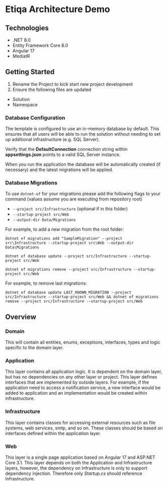 # Etiqa Architecture Demo #

## Technologies
* .NET 8.0
* Entity Framework Core 8.0
* Angular 17
* MediatR

## Getting Started

1. Rename the Project to kick start new project development
2. Ensure the following files are updated
- Solution
- Namespace

### Database Configuration

The template is configured to use an in-memory database by default. This ensures that all users will be able to run the solution without needing to set up additional infrastructure (e.g. SQL Server).

Verify that the **DefaultConnection** connection string within **appsettings.json** points to a valid SQL Server instance. 

When you run the application the database will be automatically created (if necessary) and the latest migrations will be applied.

### Database Migrations

To use `dotnet-ef` for your migrations please add the following flags to your command (values assume you are executing from repository root)

- `--project src/Infrastructure` (optional if in this folder)
- `--startup-project src/Web`
- `--output-dir Data/Migrations`

For example, to add a new migration from the root folder:

```
dotnet ef migrations add "SampleMigration" --project src\Infrastructure --startup-project src\Web --output-dir Data\Migrations
```
```
dotnet ef database update --project src/Infrastructure --startup-project src/Web
```
```
dotnet ef migrations remove --project src/Infrastructure --startup-project src/Web
```

For example, to remove last migrations:

```
dotnet ef database update LAST_KNOWN_MIGRATION --project src/Infrastructure --startup-project src/Web && dotnet ef migrations remove --project src/Infrastructure --startup-project src/Web
```

## Overview

### Domain

This will contain all entities, enums, exceptions, interfaces, types and logic specific to the domain layer.

### Application

This layer contains all application logic. It is dependent on the domain layer, but has no dependencies on any other layer or project. This layer defines interfaces that are implemented by outside layers. For example, if the application need to access a notification service, a new interface would be added to application and an implementation would be created within infrastructure.


### Infrastructure

This layer contains classes for accessing external resources such as file systems, web services, smtp, and so on. These classes should be based on interfaces defined within the application layer.

### Web

This layer is a single page application based on Angular 17 and ASP.NET Core 3.1. This layer depends on both the Application and Infrastructure layers, however, the dependency on Infrastructure is only to support dependency injection. Therefore only *Startup.cs* should reference Infrastructure.



